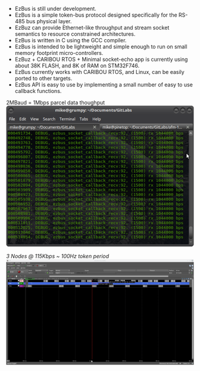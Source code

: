 * EzBus is still under development.
* EzBus is a simple token-bus protocol designed specifically for the RS-485 bus physical layer.
* EzBuz can provide Ethernet-like throughput and stream socket semantics to resource constrained architectures.
* EzBus is written in C using the GCC compiler. 
* EzBus is intended to be lightweight and simple enough to run on small memory footprint micro-controllers.
* EzBuz + CARIBOU RTOS + Minimal socket-echo app is currently using about 38K FLASH, and 8K of RAM on STM32F746.
* EzBus currently works with CARIBOU RTOS, and Linux, can be easily ported to other targets.
* EzBus API is easy to use by implementing a small number of easy to use callback functions.

2MBaud = 1Mbps parcel data thoughput
![EzBus 1mbps](https://raw.githubusercontent.com/8bitgeek/ezbus/documentation/images/ezbus-1mbps-1501.png)

*3 Nodes @ 115Kbps ~ 100Hz token period*
![EzBus 3 node](https://raw.githubusercontent.com/8bitgeek/ezbus/master/images/ezbus-3node-115kbps.png)



